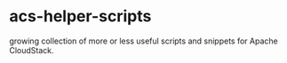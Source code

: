 # acs-helper-scripts

growing collection of more or less useful scripts and snippets for Apache CloudStack.

